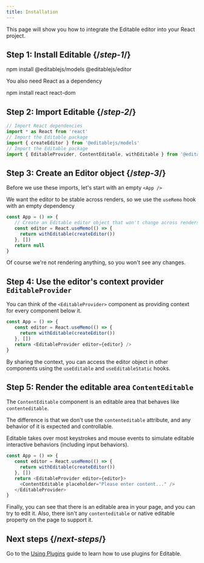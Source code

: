 ```yaml
---
title: Installation
---
```


<Intro>

This page will show you how to integrate the Editable editor into your React project.

</Intro>

## Step 1: Install Editable {/*step-1*/}

<TerminalBlock>

npm install @editablejs/models @editablejs/editor

</TerminalBlock>

You also need React as a dependency

<TerminalBlock>

npm install react react-dom

</TerminalBlock>

## Step 2: Import Editable {/*step-2*/}

```js
// Import React dependencies
import * as React from 'react'
// Import the Editable package
import { createEditor } from '@editablejs/models'
// Import the Editable package
import { EditableProvider, ContentEditable, withEditable } from '@editablejs/editor'

```

## Step 3: Create an Editor object {/*step-3*/}

Before we use these imports, let's start with an empty `<App />`

We want the editor to be stable across renders, so we use the `useRemo` hook with an empty dependency

```js
const App = () => {
   // Create an Editable editor object that won't change across renders.
   const editor = React.useMemo(() => {
     return withEditable(createEditor())
   }, [])
   return null
}

```

Of course we're not rendering anything, so you won't see any changes.

## Step 4: Use the editor's context provider `EditableProvider`

You can think of the `<EditableProvider>` component as providing context for every component below it.

```js
const App = () => {
   const editor = React.useMemo(() => {
     return withEditable(createEditor())
   }, [])
   return <EditableProvider editor={editor} />
}

```

By sharing the context, you can access the editor object in other components using the `useEditable` and `useEditableStatic` hooks.

## Step 5: Render the editable area `ContentEditable`

The `ContentEditable` component is an editable area that behaves like `contenteditable`.

The difference is that we don't use the `contenteditable` attribute, and any behavior of it is expected and controllable.

Editable takes over most keystrokes and mouse events to simulate editable interactive behaviors (including input behaviors).

```js
const App = () => {
   const editor = React.useMemo(() => {
     return withEditable(createEditor())
   }, [])
   return <EditableProvider editor={editor}>
     <ContentEditable placeholder="Please enter content..." />
   </EditableProvider>
}

```

Finally, you can see that there is an editable area in your page, and you can try to edit it. Also, there isn't any `contenteditable` or native editable property on the page to support it.

## Next steps {/*next-steps*/}

Go to the [Using Plugins](/learn/using-plugins) guide to learn how to use plugins for Editable.
